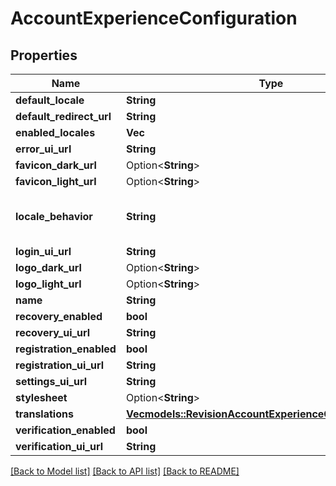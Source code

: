 # AccountExperienceConfiguration

## Properties

Name | Type | Description | Notes
------------ | ------------- | ------------- | -------------
**default_locale** | **String** |  | 
**default_redirect_url** | **String** |  | 
**enabled_locales** | **Vec<String>** |  | 
**error_ui_url** | **String** |  | 
**favicon_dark_url** | Option<**String**> |  | [optional]
**favicon_light_url** | Option<**String**> |  | [optional]
**locale_behavior** | **String** |  force_default AccountExperienceLocaleBehaviorForceDefault respect_accept_language AccountExperienceLocaleBehaviorRespectAcceptLanguage | 
**login_ui_url** | **String** |  | 
**logo_dark_url** | Option<**String**> |  | [optional]
**logo_light_url** | Option<**String**> |  | [optional]
**name** | **String** |  | 
**recovery_enabled** | **bool** |  | 
**recovery_ui_url** | **String** |  | 
**registration_enabled** | **bool** |  | 
**registration_ui_url** | **String** |  | 
**settings_ui_url** | **String** |  | 
**stylesheet** | Option<**String**> |  | [optional]
**translations** | [**Vec<models::RevisionAccountExperienceCustomTranslation>**](RevisionAccountExperienceCustomTranslation.md) |  | 
**verification_enabled** | **bool** |  | 
**verification_ui_url** | **String** |  | 

[[Back to Model list]](../README.md#documentation-for-models) [[Back to API list]](../README.md#documentation-for-api-endpoints) [[Back to README]](../README.md)


